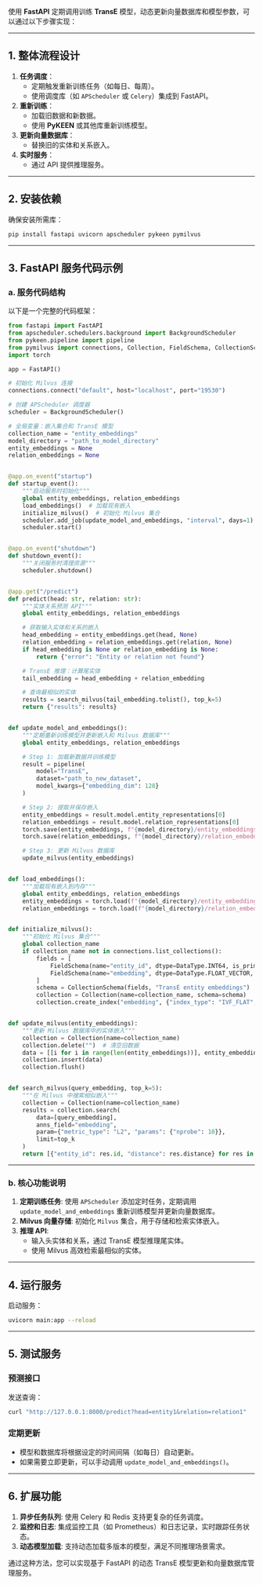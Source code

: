 使用 **FastAPI** 定期调用训练 **TransE** 模型，动态更新向量数据库和模型参数，可以通过以下步骤实现：

---

## 1. **整体流程设计**
1. **任务调度**：
   - 定期触发重新训练任务（如每日、每周）。
   - 使用调度库（如 `APScheduler` 或 `Celery`）集成到 FastAPI。
2. **重新训练**：
   - 加载旧数据和新数据。
   - 使用 **PyKEEN** 或其他库重新训练模型。
3. **更新向量数据库**：
   - 替换旧的实体和关系嵌入。
4. **实时服务**：
   - 通过 API 提供推理服务。

---

## 2. **安装依赖**
确保安装所需库：
```bash
pip install fastapi uvicorn apscheduler pykeen pymilvus
```

---

## 3. **FastAPI 服务代码示例**

### a. **服务代码结构**
以下是一个完整的代码框架：

```python
from fastapi import FastAPI
from apscheduler.schedulers.background import BackgroundScheduler
from pykeen.pipeline import pipeline
from pymilvus import connections, Collection, FieldSchema, CollectionSchema, DataType
import torch

app = FastAPI()

# 初始化 Milvus 连接
connections.connect("default", host="localhost", port="19530")

# 创建 APScheduler 调度器
scheduler = BackgroundScheduler()

# 全局变量：嵌入集合和 TransE 模型
collection_name = "entity_embeddings"
model_directory = "path_to_model_directory"
entity_embeddings = None
relation_embeddings = None


@app.on_event("startup")
def startup_event():
    """启动服务时初始化"""
    global entity_embeddings, relation_embeddings
    load_embeddings()  # 加载现有嵌入
    initialize_milvus()  # 初始化 Milvus 集合
    scheduler.add_job(update_model_and_embeddings, "interval", days=1)  # 每日更新
    scheduler.start()


@app.on_event("shutdown")
def shutdown_event():
    """关闭服务时清理资源"""
    scheduler.shutdown()


@app.get("/predict")
def predict(head: str, relation: str):
    """实体关系预测 API"""
    global entity_embeddings, relation_embeddings

    # 获取输入实体和关系的嵌入
    head_embedding = entity_embeddings.get(head, None)
    relation_embedding = relation_embeddings.get(relation, None)
    if head_embedding is None or relation_embedding is None:
        return {"error": "Entity or relation not found"}

    # TransE 推理：计算尾实体
    tail_embedding = head_embedding + relation_embedding

    # 查询最相似的实体
    results = search_milvus(tail_embedding.tolist(), top_k=5)
    return {"results": results}


def update_model_and_embeddings():
    """定期重新训练模型并更新嵌入和 Milvus 数据库"""
    global entity_embeddings, relation_embeddings

    # Step 1: 加载新数据并训练模型
    result = pipeline(
        model="TransE",
        dataset="path_to_new_dataset",
        model_kwargs={"embedding_dim": 128}
    )

    # Step 2: 提取并保存嵌入
    entity_embeddings = result.model.entity_representations[0]
    relation_embeddings = result.model.relation_representations[0]
    torch.save(entity_embeddings, f"{model_directory}/entity_embeddings.pt")
    torch.save(relation_embeddings, f"{model_directory}/relation_embeddings.pt")

    # Step 3: 更新 Milvus 数据库
    update_milvus(entity_embeddings)


def load_embeddings():
    """加载现有嵌入到内存"""
    global entity_embeddings, relation_embeddings
    entity_embeddings = torch.load(f"{model_directory}/entity_embeddings.pt")
    relation_embeddings = torch.load(f"{model_directory}/relation_embeddings.pt")


def initialize_milvus():
    """初始化 Milvus 集合"""
    global collection_name
    if collection_name not in connections.list_collections():
        fields = [
            FieldSchema(name="entity_id", dtype=DataType.INT64, is_primary=True),
            FieldSchema(name="embedding", dtype=DataType.FLOAT_VECTOR, dim=128)
        ]
        schema = CollectionSchema(fields, "TransE entity embeddings")
        collection = Collection(name=collection_name, schema=schema)
        collection.create_index("embedding", {"index_type": "IVF_FLAT", "metric_type": "L2", "params": {"nlist": 128}})


def update_milvus(entity_embeddings):
    """更新 Milvus 数据库中的实体嵌入"""
    collection = Collection(name=collection_name)
    collection.delete("")  # 清空旧数据
    data = [[i for i in range(len(entity_embeddings))], entity_embeddings.tolist()]
    collection.insert(data)
    collection.flush()


def search_milvus(query_embedding, top_k=5):
    """在 Milvus 中搜索相似嵌入"""
    collection = Collection(name=collection_name)
    results = collection.search(
        data=[query_embedding],
        anns_field="embedding",
        param={"metric_type": "L2", "params": {"nprobe": 10}},
        limit=top_k
    )
    return [{"entity_id": res.id, "distance": res.distance} for res in results[0]]
```

---

### b. **核心功能说明**
1. **定期训练任务**:
   使用 `APScheduler` 添加定时任务，定期调用 `update_model_and_embeddings` 重新训练模型并更新向量数据库。
2. **Milvus 向量存储**:
   初始化 `Milvus` 集合，用于存储和检索实体嵌入。
3. **推理 API**:
   - 输入头实体和关系，通过 TransE 模型推理尾实体。
   - 使用 Milvus 高效检索最相似的实体。

---

## 4. **运行服务**
启动服务：
```bash
uvicorn main:app --reload
```

---

## 5. **测试服务**

### **预测接口**
发送查询：
```bash
curl "http://127.0.0.1:8000/predict?head=entity1&relation=relation1"
```

### **定期更新**
- 模型和数据库将根据设定的时间间隔（如每日）自动更新。
- 如果需要立即更新，可以手动调用 `update_model_and_embeddings()`。

---

## 6. **扩展功能**
1. **异步任务队列**: 
   使用 Celery 和 Redis 支持更复杂的任务调度。
2. **监控和日志**:
   集成监控工具（如 Prometheus）和日志记录，实时跟踪任务状态。
3. **动态模型加载**:
   支持动态加载多版本的模型，满足不同推理场景需求。

通过这种方法，您可以实现基于 FastAPI 的动态 TransE 模型更新和向量数据库管理服务。
